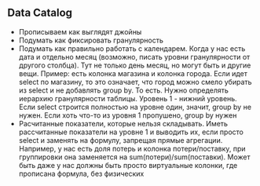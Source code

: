 ## Data Catalog
- Прописываем как выглядят джойны
- Подумать как фиксировать гранулярность
- Подумать как правильно работать с календарем. Когда у нас есть дата и отдельно месяц (возможно, писать уровни гранулярности от другого столбца). Тут не только день месяц, но могут быть и другие вещи. Пример: есть колонка магазина и колонка города. Если идет select по магазину, то это означает, что город можно смело убирать из select и не добавлять group by. То есть. Нужно определять иерархию гранулярности таблицы. Уровень 1 - нижний уровень. Если select строится полностью на уровне один, значит, group by не нужен. Если хоть что-то из уровня 1 пропушено, group by нужен
- Расчитанные показатели, которые нельзя складывать. Иметь рассчитанные показатели на уровне 1 и выводить их, если просто select и заменять на формулу, запрещая прямые агрегации. Например, у нас есть доля потерь и колонка потери/поставку, при группировки она заменяется на sum(потери)/sum(поставки). Может быть даже у нас должны быть просто виртуальные колонки, где прописана формула, без физических
